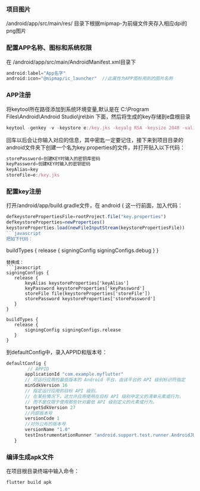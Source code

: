 ### 项目图片
/android/app/src/main/res/ 目录下根据mipmap-为前缀文件夹存入相应dpi的png图片
### 配置APP名称、图标和系统权限
在 /android/app/src/main/AndroidManifest.xml目录下
```javascript
android:label="App名字"
android:icon="@mipmap/ic_launcher"  //此属性为APP图标用到的图片名称
```
###  APP注册
将keytool所在路径添加到系统环境变量,默认是在  C:\Program Files\Android\Android Studio\jre\bin  下面，然后将生成的key存储到e盘根目录
```javascript
keytool -genkey -v -keystore e:/key.jks -keyalg RSA -keysize 2048 -validity 100000 -alias key
```
回车以后会让你输入对应的信息，其中密匙一定要记住，接下来到项目目录的android文件夹下创建一个名为key.properties的文件，并打开贴入以下代码：
```javascript
storePassword=创建KEY时输入的密钥库密码
keyPassword=创建KEY时输入的密钥密码    
keyAlias=key
storeFile=e:/key.jks
```
### 配置key注册

打开/android/app/build.gradle文件，在 android { 这一行前面，加入代码：
```javascript
defkeystorePropertiesFile=rootProject.file("key.properties")
defkeystoreProperties=newProperties()
keystoreProperties.load(newFileInputStream(keystorePropertiesFile))
```javascript
把如下代码：
```
buildTypes {
   release {
       signingConfig signingConfigs.debug
   }
}
```
替换成：
```javascript
signingConfigs {
   release {
       keyAlias keystoreProperties['keyAlias']
       keyPassword keystoreProperties['keyPassword']
       storeFile file(keystoreProperties['storeFile'])
       storePassword keystoreProperties['storePassword']
   }
}

buildTypes {
   release {
       signingConfig signingConfigs.release
   }
}
```
到defaultConfig中，录入APPID和版本号：
```javascript
defaultConfig {
        // APPID
       applicationId "com.example.myflutter"
       // 可运行应用的最低版本的 Android 平台，由该平台的 API 级别标识符指定
       minSdkVersion 16
       // 指定运行应用的目标 API 级别。
       // 在某些情况下，这允许应用使用在目标 API 级别中定义的清单元素或行为，
       // 而不是仅限于使用那些针对最低 API 级别定义的元素或行为。
       targetSdkVersion 27
       //内部版本号
       versionCode 1
       //对外公布的版本号
       versionName "1.0"
       testInstrumentationRunner "android.support.test.runner.AndroidJUnitRunner"
   }
```
### 编译生成apk文件
在项目根目录终端中输入命令：
```bash
flutter build apk
```
